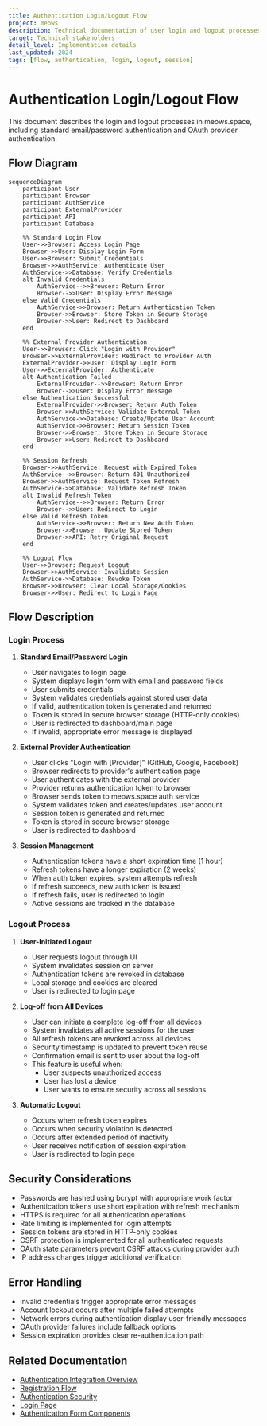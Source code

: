 ```yaml
---
title: Authentication Login/Logout Flow
project: meows
description: Technical documentation of user login and logout processes
target: Technical stakeholders
detail_level: Implementation details
last_updated: 2024
tags: [flow, authentication, login, logout, session]
---
```


# Authentication Login/Logout Flow

This document describes the login and logout processes in meows.space, including standard email/password authentication and OAuth provider authentication.

## Flow Diagram

```mermaid
sequenceDiagram
    participant User
    participant Browser
    participant AuthService
    participant ExternalProvider
    participant API
    participant Database

    %% Standard Login Flow
    User->>Browser: Access Login Page
    Browser->>User: Display Login Form
    User->>Browser: Submit Credentials
    Browser->>AuthService: Authenticate User
    AuthService->>Database: Verify Credentials
    alt Invalid Credentials
        AuthService-->>Browser: Return Error
        Browser-->>User: Display Error Message
    else Valid Credentials
        AuthService->>Browser: Return Authentication Token
        Browser->>Browser: Store Token in Secure Storage
        Browser->>User: Redirect to Dashboard
    end

    %% External Provider Authentication
    User->>Browser: Click "Login with Provider"
    Browser->>ExternalProvider: Redirect to Provider Auth
    ExternalProvider->>User: Display Login Form
    User->>ExternalProvider: Authenticate
    alt Authentication Failed
        ExternalProvider-->>Browser: Return Error
        Browser-->>User: Display Error Message
    else Authentication Successful
        ExternalProvider->>Browser: Return Auth Token
        Browser->>AuthService: Validate External Token
        AuthService->>Database: Create/Update User Account
        AuthService->>Browser: Return Session Token
        Browser->>Browser: Store Token in Secure Storage
        Browser->>User: Redirect to Dashboard
    end

    %% Session Refresh
    Browser->>AuthService: Request with Expired Token
    AuthService-->>Browser: Return 401 Unauthorized
    Browser->>AuthService: Request Token Refresh
    AuthService->>Database: Validate Refresh Token
    alt Invalid Refresh Token
        AuthService-->>Browser: Return Error
        Browser-->>User: Redirect to Login
    else Valid Refresh Token
        AuthService->>Browser: Return New Auth Token
        Browser->>Browser: Update Stored Token
        Browser->>API: Retry Original Request
    end

    %% Logout Flow
    User->>Browser: Request Logout
    Browser->>AuthService: Invalidate Session
    AuthService->>Database: Revoke Token
    Browser->>Browser: Clear Local Storage/Cookies
    Browser->>User: Redirect to Login Page
```

## Flow Description

### Login Process

1. **Standard Email/Password Login**

   - User navigates to login page
   - System displays login form with email and password fields
   - User submits credentials
   - System validates credentials against stored user data
   - If valid, authentication token is generated and returned
   - Token is stored in secure browser storage (HTTP-only cookies)
   - User is redirected to dashboard/main page
   - If invalid, appropriate error message is displayed

2. **External Provider Authentication**

   - User clicks "Login with [Provider]" (GitHub, Google, Facebook)
   - Browser redirects to provider's authentication page
   - User authenticates with the external provider
   - Provider returns authentication token to browser
   - Browser sends token to meows.space auth service
   - System validates token and creates/updates user account
   - Session token is generated and returned
   - Token is stored in secure browser storage
   - User is redirected to dashboard

3. **Session Management**
   - Authentication tokens have a short expiration time (1 hour)
   - Refresh tokens have a longer expiration (2 weeks)
   - When auth token expires, system attempts refresh
   - If refresh succeeds, new auth token is issued
   - If refresh fails, user is redirected to login
   - Active sessions are tracked in the database

### Logout Process

1. **User-Initiated Logout**

   - User requests logout through UI
   - System invalidates session on server
   - Authentication tokens are revoked in database
   - Local storage and cookies are cleared
   - User is redirected to login page

2. **Log-off from All Devices**

   - User can initiate a complete log-off from all devices
   - System invalidates all active sessions for the user
   - All refresh tokens are revoked across all devices
   - Security timestamp is updated to prevent token reuse
   - Confirmation email is sent to user about the log-off
   - This feature is useful when:
     - User suspects unauthorized access
     - User has lost a device
     - User wants to ensure security across all sessions

3. **Automatic Logout**
   - Occurs when refresh token expires
   - Occurs when security violation is detected
   - Occurs after extended period of inactivity
   - User receives notification of session expiration
   - User is redirected to login page

## Security Considerations

- Passwords are hashed using bcrypt with appropriate work factor
- Authentication tokens use short expiration with refresh mechanism
- HTTPS is required for all authentication operations
- Rate limiting is implemented for login attempts
- Session tokens are stored in HTTP-only cookies
- CSRF protection is implemented for all authenticated requests
- OAuth state parameters prevent CSRF attacks during provider auth
- IP address changes trigger additional verification

## Error Handling

- Invalid credentials trigger appropriate error messages
- Account lockout occurs after multiple failed attempts
- Network errors during authentication display user-friendly messages
- OAuth provider failures include fallback options
- Session expiration provides clear re-authentication path

## Related Documentation

- [Authentication Integration Overview](../index.md#authentication-integration)
- [Registration Flow](./authentication-registration.md)
- [Authentication Security](../technical/security.md#authentication)
- [Login Page](../pages/login.md)
- [Authentication Form Components](../components/AuthForms.md)
